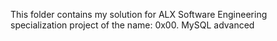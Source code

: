 This folder contains my solution for ALX Software Engineering specialization project of the name: 0x00. MySQL advanced
